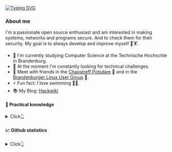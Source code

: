 [![Typing SVG](https://readme-typing-svg.herokuapp.com?font=Fira+Code&pause=1000&width=435&lines=Hello%2C+I'm+Sebastian+%F0%9F%91%8B;Interested+in+IT+Security+%F0%9F%9B%A1%EF%B8%8F;Terminal+Guru+%F0%9F%92%BB;Parselmouth+Speaking+Python+%F0%9F%90%8D;Loves+open+source+software+%F0%9F%90%A7)](https://git.io/typing-svg)

### About me

I'm a passionate open source enthusiast and am interested in making systems, networks and programs secure.
And to check them for their security. My goal is to always develop and improve myself 🧠🏋️.

- 🔭 I'm currently studying Computer Science at the Technische Hochschle in Brandenburg.
- 🌱 At the moment I'm constantly looking for technical challenges.
- 👯 Meet with friends in the [Chaostreff Potsdam](https://www.ccc-p.org/) 🚀 and in the [Brandenburger Linux User Group](https://www.bralug.de/) 🐧.
- ⚡ Fun fact: I love swimming 🏊‍♂️.
- 📚 My Blog: [Hackwiki](https://www.hackwiki.de/)

#### 🔨 Practical knowledge
<details>
<summary>
  Click👆
</summary>
<table>
	<tr>
		<th> Property </th>
	 	<th> Data </th>
	<tr>
	<tr>
		<td>Programming languages</td>
		<td>
			<p align="left">
				<a href="https://www.arduino.cc/" target="_blank">
					<img src="icons/Arduino.svg" alt="arduino" width="40" height="40" />
				</a>
				<a href="https://www.gnu.org/software/bash/" target="_blank">
					<img src="icons/Bash-Dark.svg" alt="bash" width="40" height="40" />
				</a>
				<a href="https://www.python.org" target="_blank">
					<img src="icons/Python-Dark.svg" alt="python" width="40" height="40" />
				</a>
			</p>
		</td>
	<tr>
	<tr>
		<td>Languages I have less experience with</td>
		<td>
			<p align="left">
				<a href="https://www.iso.org/standard/74528.html" target="_blank">
					<img src="icons/C.svg" alt="C" width="40" height="40" />
				</a>
				<a href="https://golang.org/" target="_blank">
					<img src="icons/GoLang.svg" alt="golandg" width="40" height="40" />
				</a>
				<a href="https://www.oracle.com/java/technologies/downloads/" target="_blank">
					<img src="icons/Java-Dark.svg" alt="java" width="40" height="40" />
				</a>
				<a href="https://www.lua.org/start.html" target="_blank">
					<img src="icons/Lua-Dark.svg" alt="lua" width="40" height="40" />
				</a>
				<a href="https://www.typescriptlang.org/" target="_blank">
					<img src="icons/TypeScript.svg" alt="Flask" width="40" height="40" />
				</a>
			</p>
		</td>
	<tr>
	<tr>
		<td>Libraries and frameworks</td>
		<td>
			<p align="left">
			</p>
			<p align="left">
				<a href="https://www.crummy.com/software/BeautifulSoup/bs4/doc/">
					<img src="img/BS.png" alt="BeautifulSoup" width="40" height="40" />
				</a>
				<a href="https://riverbankcomputing.com/" target="_blank">
					<img src="img/pyqt.png" alt="PyQt" width="40" height="40" />
				</a>
				<a href="https://selenium-python.readthedocs.io/" target="_blank">
					<img src="icons/Selenium.svg" alt="Selenium" width="40" height="40" />
				</a>
				<a herf="https://www.sqlalchemy.org/" target="_blank">
					<img src="img/sqla.png" alt="Symfony" width="40" height="40" />
				</a>
				<a herf="https://www.pygame.org/news" target="_blank">
					<img src="img/pygame.png" alt="Symfony" width="40" height="40" />
				</a>
			</p>	
		</td>
	</tr>
	<tr>
		<td>Web Technologies</td>
		<td>
			<p align="left">
				<a href="https://en.wikipedia.org/wiki/HTML5" target="_blank">
					<img src="icons/HTML.svg" alt="HTML" width="40" height="40" />
				</a>
				<a href="https://www.w3.org/Style/CSS/" target="_blank">
					<img src="icons/CSS.svg" alt="CSS" width="40" height="40" />
				</a>
				<a href="https://developer.mozilla.org/en-US/docs/Web/JavaScript" target="_blank">
					<img src="icons/JavaScript.svg" alt="javascript" width="40" height="40" />
				</a>
			</p>
			<p align="left">
				<a href="https://gohugo.io/" target="_blank">
					<img src="img/hugo.png" alt="Hugo" width="40" height="40" />
				</a>
				<a href="https://getbootstrap.com/" target="_blank">
					<img src="icons/Bootstrap.svg" alt="Bootstrap" width="40" height="40" />
				</a>
				<a href="https://reactjs.org/" target="_blank">
					<img src="icons/React-Dark.svg" alt="React" width="40" height="40" />
				</a>
				<a href="https://vitejs.dev/" target="_blank">
					<img src="icons/Vite-Dark.svg" alt="React" width="40" height="40" />
				</a>
			</p>
			<p align="left">
				<a href="https://www.djangoproject.com/" target="_blank">
					<img src="icons/Django.svg" alt="FastAPI" width="40" height="40" />
				</a>
				<a href="https://flask.palletsprojects.com/" target="_blank">
					<img src="icons/Flask-Dark.svg" alt="Flask" width="40" height="40" />
				</a>
				<a href="https://symfony.com/" target="_blank">
					<img src="icons/Symfony-Dark.svg" alt="Symfony" width="40" height="40" />
				</a>
			</p>
			<p align="left">
				<a href="https://fastapi.tiangolo.com/" target="_blank">
					<img src="icons/FastAPI.svg" alt="FastAPI" width="40" height="40" />
				</a>
				<a href="https://graphql.org/" target="_blank">
					<img src="icons/GraphQL-Dark.svg" alt="Flask" width="40" height="40" />
				</a>
				<a href="https://pocketbase.io/" target="_blank">
					<img src="img/pocketbase.png" alt="Flask" width="40" height="40" />
				</a>
			</p>
		</td>
	</tr>
	<tr>
		<td>Databases</td>
		<td>
			<p align="left">
				<a href="https://www.influxdata.com/" target="_blank">
					<img src="img/influxdb.png" alt="Influx DB" width="40" height="40" />
				</a>
				<a href="https://www.mysql.com/" target="_blank">
					<img src="icons/MySQL-Dark.svg" alt="MySQL" width="40" height="40" />
				</a>
				<a href="https://www.postgresql.org/" target="_blank">
					<img src="icons/PostgreSQL-Dark.svg" alt="Postgre" width="40" height="40" />
				</a>
				<a href="https://www.sqlite.org/index.html" target="_blank">
					<img src="icons/SQLite.svg" alt="SQLite" width="40" height="40" />
				</a>
			</p>
		</td>
	</tr>
	<tr>
		<td>DevOps</td>
		<td>
			<p align="left">
				<a href="https://git-scm.com/" target="_blank">
					<img src="icons/Git.svg" alt="git" width="40" height="40" />
				</a>
				<a href="https://github.com/" target="_blank">
					<img src="icons/Github-Dark.svg" alt="Github" width="40" height="40" />
				</a>
				<a href="https://github.com/features/actions" target="_blank">
					<img src="icons/GithubActions-Dark.svg" alt="Github" width="40" height="40" />
				</a>
				<a href="https://about.gitlab.com" target="_blank">
					<img src="icons/GitLab-Dark.svg" alt="GitLab" width="40" height="40" />
				</a>
			</p>
			<p align="left">
				<a href="https://www.docker.com/" target="_blank">
					<img src="icons/Docker.svg" alt="Docker" width="40" height="40" />
				</a>
				<a href="https://docs.docker.com/compose/" target="_blank">
					<img src="img/docker-compose.png" alt="Docker-Compose" width="40" height="40" />
				</a>
				<a href="https://linuxcontainers.org/" target="_blank">
					<img src="img/lxc.png" alt="LCX" width="40" height="40">
				</a>
				<a href="https://www.proxmox.com/" target="_blank">
					<img src="img/Proxmox.png" alt="Proxmox VE" width="40" height="40" />
				</a>
			</p>
			<p align="left">
				<a herf="https://www.packer.io/" target="_blank">
					<img src="icons/Packer.svg" alt="Packer" width="40" height="40" />
				</a>
				<a href="https://docs.saltproject.io/en/latest/" target="_blank">
					<img src="img/salt.png" alt="Salt" width="40" height="40" />
				</a>
				<a herf="https://www.terraform.io/" target="_blank">
					<img src="icons/Terraform.svg" alt="Terraform" width="40" height="40" />
				</a>
			</p>
			<p align="left">
				<a href="https://www.atlassian.com/de/software/jira" target="_blank">
					<img src="img/Jira.png" alt="Jira" width="40" height="40" />
				</a> 
				<a href="https://kanboard.org/" target="_blank">
					<img src="img/Kanboard.png" alt="Kanboard" width="40" height="40" />
				</a>
			</p>
			<p align="left">
				<a href="https://grafana.com/" target="_blank">
					<img src="icons/Grafana-Dark.svg" alt="Grafana" width="40" height="40" />
				</a> 
				<a href="https://www.zabbix.com/" target="_blank">
					<img src="img/Zabbix.png" alt="Zabbix" width="40" height="40" />
				</a>
			</p>
			<p align="left">
				<a href="https://aws.amazon.com/de/" target="_blank">
					<img src="icons/AWS-Dark.svg" alt="git" width="40" height="40" />
				</a>
				<a href="https://www.digitalocean.com/" target="_blank">
					<img src="icons/DigitalOcean.svg" alt="git" width="40" height="40" />
				</a>
			</p>
    	</td>
    </tr>
	<tr>
		<td>Security Tools</td>
		<td>
			<p align="left">
				<a href="https://www.greenbone.net/" target="_blank">
					<img src="img/Greenbone.png" alt="Greenbone Security Manager" width="40" height="40" />
				</a>
				<a href="https://www.metasploit.com/" target="_blank">
					<img src="img/Metasploit.png" alt="Metasploit" width="40" height="40" />
				</a>
				<a href="https://nmap.org/" target="_blank">
					<img src="img/nmap.png" alt="Nmap" width="40" height="40" />
				</a>
				<a href="https://www.volatilityfoundation.org/" target="_blank">
					<img src="img/Volatility.png" alt="Volatility" width="40" height="40" />
				</a>
				<a href="https://www.wireshark.org/" target="_blank">
					<img src="img/wireshark.png" alt="Wireshark" width="40" height="40" />
				</a>
			</p>
		</td>
	</tr>
	<tr>
		<td>OS</td>
		<td>
			<p align="left">
				<a href="https://www.alpinelinux.org/" target="_blank">
					<img src="img/Alpine.png" alt="Alpine" width="40" height="40" />
				</a>
				<a href="https://www.debian.org/index.de.html" target="_blank">
					<img src="img/Debian.png" alt="Debian" width="40" height="40" />
				</a>
				<a href="https://ubuntu.com/" target="_blank">
					<img src="img/Ubuntu.png" alt="Ubuntu" width="40" height="40" />
				</a>
				<a href="https://www.kali.org/" target="_blank">
					<img src="img/Kali.png" alt="Kali" width="40" height="40" />
				</a>
			</p>
		</td>
	<tr>
	<tr>
		<td>Backup</td>
		<td>
			<p align="left">
				<a href="https://www.proxmox.com/en/proxmox-backup-server" target="_blank">
					<img src="img/Proxmox.png" alt="Proxmox Backup" width="40" height="40" />
				</a> 
				<a href="https://restic.net/" target="_blank">
					<img src="img/Restic.png" alt="Restic" width="40" height="40" />
				</a>
				<a href="https://github.com/teejee2008/timeshift" target="_blank">
					<img src="img/timeshift.png" alt="Time Shift" width="40" height="40" />
				</a>
			</p>
		</td>
	<tr>
	<tr>
		<td>Network</td>
		<td>
			<p align="left">
				<a href="https://www.ui.com/download/unifi/" target="_blank">
					<img src="img/unifi.png" alt="UniFi Network Controller" width="40" height="40" />
				</a>
				<a href="https://openvpn.net/" target="_blank">
					<img src="img/openvpn.png" alt="OpenVPN" width="40" height="40" />
				</a>
			</p>
		</td>
	</tr>
	<tr>
		<td>Text Editors</td>
		<td>
			<p align="left">
				<a href="https://www.eclipse.org/" target="_blank">
					<img src="icons/Eclipse-Dark.svg" alt="Eclipse" width="40" height="40" />
				</a>
				<a href="https://www.sublimetext.com/" target="_blank">
					<img src="icons/SublimeText.svg" alt="Sublime" width="40" height="40" />
				</a>
				<a href="https://www.vim.org/" target="_blank">
					<img src="icons/VIM-Dark.svg" alt="Vim" width="40" height="40" />
				</a>
				<a href="https://code.visualstudio.com/" target="_blank">
					<img src="icons/VSCode-Dark.svg" alt="VSCode" width="40" height="40" />
				</a>
			</p>
		</td>
	</tr>
	<tr> 
		<td>Documentation</td>
		<td>
			<p align="left">
				</a> <a href="https://www.bookstackapp.com/" target="_blank">
					<img src="img/Bookstack.png" alt="Bookstack" width="40" height="40" />
				</a>
				</a> <a href="https://hedgedoc.org/" target="_blank">
					<img src="img/HedgeDoc.png" alt="HedgeDoc" width="40" height="40" />
				</a>
				</a> <a href="https://www.dokuwiki.org/dokuwiki" target="_blank">
					<img src="img/dokuwiki.png" alt="Doku Wiki" width="40" height="40" />
				</a>
			</p>
		</td>
	</tr>
	<tr> 
		<td>Markup language</td>
		<td>
			<p align="left">
				<a href="https://www.latex-project.org/" target="_blank">
					<img src="icons/LaTeX-Dark.svg" alt="LaTex" width="40" height="40" />
				</a>
				<a href="https://daringfireball.net/projects/markdown/" target="_blank">
					<img src="icons/Markdown-Dark.svg" alt="Markdown" width="40" height="40" />
				</a>
			</p>
		</td>
	</tr>
	<tr>
		<td>Other Tools</td>
		<td>
			<p align="left">
				<a href="https://www.home-assistant.io/" target="_blank">
					<img src="img/HA.png" alt="Home Assistant" width="40" height="40" />
				</a>
				<a href="https://meet.jit.si/" target="_blank">
					<img src="img/jitsi.png" alt="Jitsi" width="40" height="40" />
				</a>
				<a href="https://nextcloud.com/" target="_blank">
					<img src="img/nextcloud.png" alt="Nextcloud" width="80" height="40" />
				</a>
				<a href="https://de.overleaf.com/" target="_blank">
					<img src="img/overleaf.png" alt="Overleaf" width="40" height="40" />
				</a>
				<a href="https://www.postman.com/" target="_blank">
					<img src="icons/Postman.svg" alt="Postman" width="40" height="40" />
				</a>
				<a href="https://psono.com/" target="_blank">
					<img src="img/psono.png" alt="Psono" width="40" height="40" />
				</a>
				<a href="https://www.univention.de/produkte/ucs/" target="_blank">
					<img src="img/ucs.png" alt="UCS" width="40" height="40" />
				</a>
			</p>
		</td>
	</tr>
</table>

</details>

#### 📈 Github statistics
<details>
<summary>
  Click👆
</summary>
<img alige="left" src="https://github-readme-stats.vercel.app/api?username=53845714nF&show_icons=true&hide_border=true&theme=merko" />
<img alige="rigth" src="https://github-readme-stats.vercel.app/api/top-langs/?username=53845714nF&langs_count=8&exclude_repo=53845714nF,Format_String_Vulnerability,think,Hassle_of_the_Week,passwortunsicherheit&hide=HCL,TeX,Smarty,html&show_icons=true&hide_border=true&theme=merko&layout=compact" />
</details>
